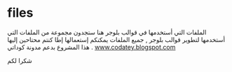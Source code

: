 # files
الملفات التي أستخدمها في قوالب بلوجر
هنا ستجدون مجموعة من الملفات التي أستخدمها لتطوير قوالب بلوجر , جميع الملفات يمكنكم إستعمالها إطا كنتم محتاحين إليها .
هذا المشروع بدعم مدونة كوداتي
www.codatey.blogspot.com

شكرا لكم
